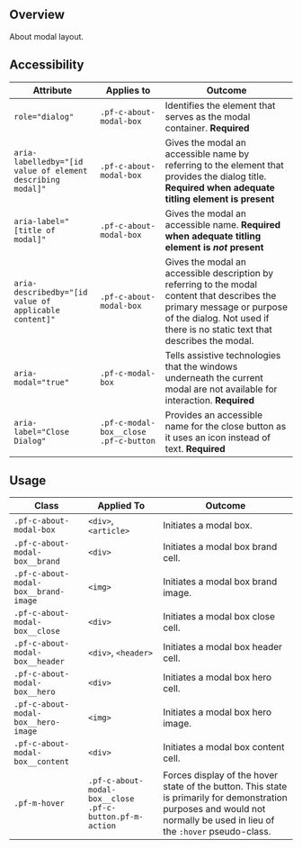## Overview

About modal layout.

## Accessibility

| Attribute | Applies to | Outcome |
| -- | -- | -- |
| `role="dialog"` | `.pf-c-about-modal-box` | Identifies the element that serves as the modal container. **Required** |
| `aria-labelledby="[id value of element describing modal]"` | `.pf-c-about-modal-box` | Gives the modal an accessible name by referring to the element that provides the dialog title. **Required when adequate titling element is present** |
| `aria-label="[title of modal]"` | `.pf-c-about-modal-box` | Gives the modal an accessible name. **Required when adequate titling element is _not_ present** |
| `aria-describedby="[id value of applicable content]"` | `.pf-c-about-modal-box` | Gives the modal an accessible description by referring to the modal content that describes the primary message or purpose of the dialog. Not used if there is no static text that describes the modal. |
| `aria-modal="true"` | `.pf-c-modal-box` | Tells assistive technologies that the windows underneath the current modal are not available for interaction. **Required** |
| `aria-label="Close Dialog"` | `.pf-c-modal-box__close .pf-c-button` | Provides an accessible name for the close button as it uses an icon instead of text. **Required** |


## Usage

| Class | Applied To | Outcome |
| -- | -- | -- |
| `.pf-c-about-modal-box`               |  `<div>`, `<article>`  |  Initiates a modal box. |
| `.pf-c-about-modal-box__brand`        |  `<div>`               |  Initiates a modal box brand cell. |
| `.pf-c-about-modal-box__brand-image`  |  `<img>`               |  Initiates a modal box brand image. |
| `.pf-c-about-modal-box__close`        |  `<div>`               |  Initiates a modal box close cell. |
| `.pf-c-about-modal-box__header`       |  `<div>`, `<header>`   |  Initiates a modal box header cell. |
| `.pf-c-about-modal-box__hero`         |  `<div>`               |  Initiates a modal box hero cell. |
| `.pf-c-about-modal-box__hero-image`   |  `<img>`               |  Initiates a modal box hero image. |
| `.pf-c-about-modal-box__content`      |  `<div>`               |  Initiates a modal box content cell. |
| `.pf-m-hover` | `.pf-c-about-modal-box__close .pf-c-button.pf-m-action` | Forces display of the hover state of the button. This state is primarily for demonstration purposes and would not normally be used in lieu of the `:hover` pseudo-class.
